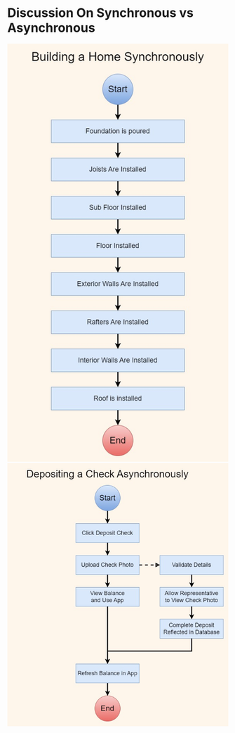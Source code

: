 # Discussion On Synchronous vs Asynchronous

![Synchronous](./Discussion-Synchronous.jpg)
![Synchronous](./Discussion-Asynchronous.jpg)

